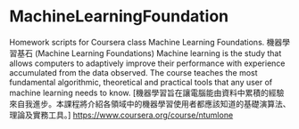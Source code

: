 MachineLearningFoundation
=========================

Homework scripts for Coursera class Machine Learning Foundations. 機器學習基石 (Machine Learning Foundations) Machine learning is the study that allows computers to adaptively improve their performance with experience accumulated from the data observed. The course teaches the most fundamental algorithmic, theoretical and practical tools that any user of machine learning needs to know. [機器學習旨在讓電腦能由資料中累積的經驗來自我進步。本課程將介紹各領域中的機器學習使用者都應該知道的基礎演算法、理論及實務工具。]
https://www.coursera.org/course/ntumlone

